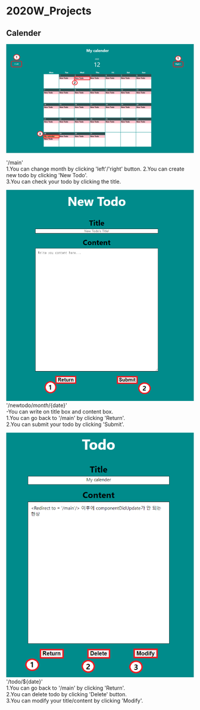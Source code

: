 # 2020W_Projects

Calender
-------------
![models](https://github.com/dakann1218/2020W_Projects/blob/main/calender/wiki/Calender_readme1.png)  
  
'/main'  
1.You can change month by clicking 'left'/'right' button. 
2.You can create new todo by clicking 'New Todo'.  
3.You can check your todo by clicking the title.  
  
![models](https://github.com/dakann1218/2020W_Projects/blob/main/calender/wiki/Calender_readme2.png)  
'/newtodo/${month}/${date}'  
-You can write on title box and content box.  
1.You can go back to '/main' by clicking 'Return'.  
2.You can submit your todo by clicking 'Submit'.  
  
![models](https://github.com/dakann1218/2020W_Projects/blob/main/calender/wiki/Calender_readme3.png)  
'/todo/${date}'  
1.You can go back to '/main' by clicking 'Return'.  
2.You can delete todo by clicking 'Delete' button.  
3.You can modify your title/content by clicking 'Modify'.  
